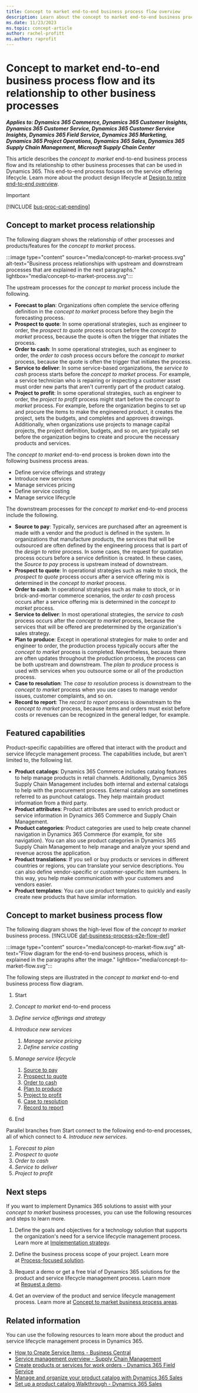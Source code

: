 ```yaml
---
title: Concept to market end-to-end business process flow overview
description: Learn about the concept to market end-to-end business process, including a flow diagram and describes the relationship with other processes.
ms.date: 11/23/2023
ms.topic: concept-article
author: rachel-profitt
ms.author: raprofit
---
```


# Concept to market end-to-end business process flow and its relationship to other business processes

***Applies to: Dynamics 365 Commerce, Dynamics 365 Customer Insights, Dynamics 365 Customer Service, Dynamics 365 Customer Service Insights, Dynamics 365 Field Service, Dynamics 365 Marketing, Dynamics 365 Project Operations, Dynamics 365 Sales, Dynamics 365 Supply Chain Management, Microsoft Supply Chain Center***

This article describes the *concept to market* end-to-end business process flow and its relationship to other business processes that can be used in Dynamics 365. This end-to-end process focuses on the service offering lifecycle. Learn more about the product design lifecycle at [Design to retire end-to-end overview](design-to-retire-overview.md).

> [!IMPORTANT]
> [!INCLUDE [bus-proc-cat-pending](../includes/bus-proc-cat-pending.md)]

## Concept to market process relationship 

The following diagram shows the relationship of other processes and products/features for the *concept to market* process.

:::image type="content" source="media/concept-to-market-process.svg" alt-text="Business process relationships with upstream and downstream processes that are explained in the next paragraphs." lightbox="media/concept-to-market-process.svg":::

The upstream processes for the *concept to market* process include the following.

- **Forecast to plan**: Organizations often complete the service offering definition in the *concept to market* process before they begin the forecasting process.
- **Prospect to quote**: In some operational strategies, such as engineer to order, the *prospect to quote* process occurs before the *concept to market* process, because the quote is often the trigger that initiates the process.
- **Order to cash**: In some operational strategies, such as engineer to order, the *order to cash* process occurs before the *concept to market* process, because the quote is often the trigger that initiates the process.
- **Service to deliver**: In some service-based organizations, the *service to cash* process starts before the *concept to market* process. For example, a service technician who is repairing or inspecting a customer asset must order new parts that aren't currently part of the product catalog.
- **Project to profit**: In some operational strategies, such as engineer to order, the *project to profit* process might start before the *concept to market* process. For example, before the organization begins to set up and procure the items to make the engineered product, it creates the project, sets the budgets, and completes and approves drawings. Additionally, when organizations use projects to manage capital projects, the project definition, budgets, and so on, are typically set before the organization begins to create and procure the necessary products and services.

The *concept to market* end-to-end process is broken down into the following business process areas.

- Define service offerings and strategy
- Introduce new services
- Manage services pricing
- Define service costing
- Manage service lifecycle

The downstream processes for the *concept to market* end-to-end process include the following.

- **Source to pay**: Typically, services are purchased after an agreement is made with a vendor and the product is defined in the system. In organizations that manufacture products, the services that will be outsourced are often defined by the engineering process that is part of the *design to retire* process. In some cases, the request for quotation process occurs before a service definition is created. In these cases, the *Source to pay* process is upstream instead of downstream.
- **Prospect to quote**: In operational strategies such as make to stock, the *prospect to quote* process occurs after a service offering mix is determined in the *concept to market* process.
- **Order to cash**: In operational strategies such as make to stock, or in brick-and-mortar commerce scenarios, the *order to cash* process occurs after a service offering mix is determined in the *concept to market* process.
- **Service to deliver**: In most operational strategies, the *service to cash* process occurs after the *concept to market* process, because the services that will be offered are predetermined by the organization's sales strategy.
- **Plan to produce**: Except in operational strategies for make to order and engineer to order, the production process typically occurs after the *concept to market* process is completed. Nevertheless, because there are often updates throughout the production process, the process can be both upstream and downstream. The *plan to produce* process is used with services when you outsource some or all of the production process.
- **Case to resolution**: The *case to resolution* process is downstream to the *concept to market* process when you use cases to manage vendor issues, customer complaints, and so on.
- **Record to report**: The *record to report* process is downstream to the *concept to market* process, because items and orders must exist before costs or revenues can be recognized in the general ledger, for example.

## Featured capabilities

Product-specific capabilities are offered that interact with the product and service lifecycle management process. The capabilities include, but aren't limited to, the following list.

- **Product catalogs**: Dynamics 365 Commerce includes catalog features to help manage products in retail channels. Additionally, Dynamics 365 Supply Chain Management includes both internal and external catalogs to help with the procurement process. External catalogs are sometimes referred to as punchout catalogs. They help maintain product information from a third party.
- **Product attributes**: Product attributes are used to enrich product or service information in Dynamics 365 Commerce and Supply Chain Management.
- **Product categories**: Product categories are used to help create channel navigation in Dynamics 365 Commerce (for example, for site navigation). You can also use product categories in Dynamics 365 Supply Chain Management to help manage and analyze your spend and revenue across the application.
- **Product translations**: If you sell or buy products or services in different countries or regions, you can translate your service descriptions. You can also define vendor-specific or customer-specific item numbers. In this way, you help make communication with your customers and vendors easier.
- **Product templates**: You can use product templates to quickly and easily create new products that have similar information.

## Concept to market business process flow

The following diagram shows the high-level flow of the *concept to market* business process. [!INCLUDE [daf-business-process-e2e-flow-def](~/../shared-content/shared/guidance-includes/daf-business-process-e2e-flow-def.md)]

:::image type="content" source="media/concept-to-market-flow.svg" alt-text="Flow diagram for the end-to-end business process, which is explained in the paragraphs after the image." lightbox="media/concept-to-market-flow.svg":::

The following steps are illustrated in the *concept to market* end-to-end business process flow diagram.

1. Start
1. *Concept to market* end-to-end process
1. *Define service offerings and strategy*
1. *Introduce new services*

    1. *Manage service pricing*
    1. *Define service costing*

1. *Manage service lifecycle*

    1. [Source to pay](source-to-pay-overview.md)
    1. [Prospect to quote](prospect-to-quote-overview.md)
    1. [Order to cash](order-to-cash-overview.md)
    1. [Plan to produce](plan-to-produce-overview.md)
    1. [Project to profit](project-to-profit-overview.md)
    1. [Case to resolution](case-to-resolution-overview.md)
    1. [Record to report](record-to-report-overview.md)

1. End

Parallel branches from Start connect to the following end-to-end processes, all of which connect to 4. *Introduce new services*.

1. *Forecast to plan*
1. *Prospect to quote*
1. *Order to cash*
1. *Service to deliver*
1. *Project to profit*

## Next steps

If you want to implement Dynamics 365 solutions to assist with your *concept to market* business processes, you can use the following resources and steps to learn more.

1. Define the goals and objectives for a technology solution that supports the organization's need for a service lifecycle management process. Learn more at [Implementation strategy](../implementation-guide/implementation-strategy.md).

2. Define the business process scope of your project. Learn more at [Process-focused solution](../implementation-guide/process-focused-solution.md).

3. Request a demo or get a free trial of Dynamics 365 solutions for the product and service lifecycle management process. Learn more at [Request a demo](https://www.microsoft.com/dynamics-365/free-trial).

4. Get an overview of the product and service lifecycle management process. Learn more at [Concept to market business process areas](concept-to-market-areas.md).

## Related information

You can use the following resources to learn more about the product and service lifecycle management process in Dynamics 365.

- [How to Create Service Items - Business Central](/dynamics365/business-central/service-how-to-create-service-items)
- [Service management overview - Supply Chain Management](/dynamics365/supply-chain/service-management/service-management-home-page)
- [Create products or services for work orders - Dynamics 365 Field Service](/dynamics365/field-service/create-product-or-service)
- [Manage and organize your product catalog with Dynamics 365 Sales](/training/modules/manage-organize-product-catalog-dynamics-365-sales/)
- [Set up a product catalog Walkthrough - Dynamics 365 Sales](/dynamics365/sales/set-up-product-catalog-walkthrough)

<!-- ## Tags

*Stakeholders:* Functional consultant, Business analyst, Product development lead, Merchandising lead, Sales lead, Purchasing lead, Production lead, Supply chain lead, Quality control lead

*Products: Dynamics 365 Commerce, Dynamics 365 Customer Insights, Dynamics 365 Customer Service, Dynamics 365 Customer Service Insights, Dynamics 365 Field Service, Dynamics 365 Marketing, Dynamics 365 Project Operations, Dynamics 365 Sales, Dynamics 365 Supply Chain Management, Microsoft Supply Chain Center* -->
